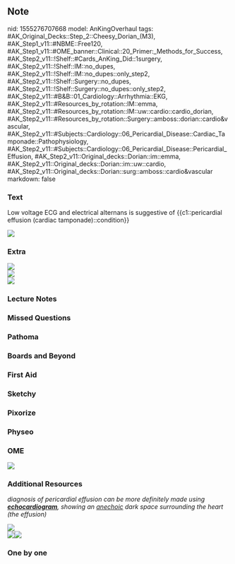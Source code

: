 ## Note
nid: 1555276707668
model: AnKingOverhaul
tags: #AK_Original_Decks::Step_2::Cheesy_Dorian_(M3), #AK_Step1_v11::#NBME::Free120, #AK_Step1_v11::#OME_banner::Clinical::20_Primer:_Methods_for_Success, #AK_Step2_v11::!Shelf::#Cards_AnKing_Did::1surgery, #AK_Step2_v11::!Shelf::IM::no_dupes, #AK_Step2_v11::!Shelf::IM::no_dupes::only_step2, #AK_Step2_v11::!Shelf::Surgery::no_dupes, #AK_Step2_v11::!Shelf::Surgery::no_dupes::only_step2, #AK_Step2_v11::#B&B::01_Cardiology::Arrhythmia::EKG, #AK_Step2_v11::#Resources_by_rotation::IM::emma, #AK_Step2_v11::#Resources_by_rotation::IM::uw::cardio::cardio_dorian, #AK_Step2_v11::#Resources_by_rotation::Surgery::amboss::dorian::cardio&vascular, #AK_Step2_v11::#Subjects::Cardiology::06_Pericardial_Disease::Cardiac_Tamponade::Pathophysiology, #AK_Step2_v11::#Subjects::Cardiology::06_Pericardial_Disease::Pericardial_Effusion, #AK_Step2_v11::Original_decks::Dorian::im::emma, #AK_Step2_v11::Original_decks::Dorian::im::uw::cardio, #AK_Step2_v11::Original_decks::Dorian::surg::amboss::cardio&vascular
markdown: false

### Text
Low voltage ECG and electrical alternans is suggestive of
{{c1::pericardial effusion (cardiac tamponade)::condition}}
<div><img src="paste-79078937854380.jpg"></div>

### Extra
<div>
  <div>
    <div>
      <i><img src="paste-1241868318801921.jpg"></i>
    </div>
    <div></div>
    <div>
      <i><img src="r%20u%20srs.png"></i>
    </div>
  </div>
</div>
<div>
  <i><img src="paste-1195727485140993.jpg"></i>
</div>

### Lecture Notes


### Missed Questions


### Pathoma


### Boards and Beyond


### First Aid


### Sketchy


### Pixorize


### Physeo


### OME
<div class="ome-widget">
  <a href="https://onlinemeded.org/spa/surgery?ref=anki"><img src=
  "_OME_AnkiFlashcards_Topic_3.png"></a>
</div>

### Additional Resources
<i>diagnosis of pericardial effusion can be more definitely made
using <b style=
"text-decoration-line: underline;">echocardiogram</b>, showing an
<u>anechoic</u> dark space surrounding the heart (the effusion)</i>
<div>
  <div>
    <i><u><img src="paste-6339762570919937.jpg"></u></i>
  </div>
  <div>
    <div>
      <i><img src="paste-6339784045756417.jpg"><img src=
      "paste-6339960139415553.jpg"></i>
    </div>
  </div>
</div>

### One by one

